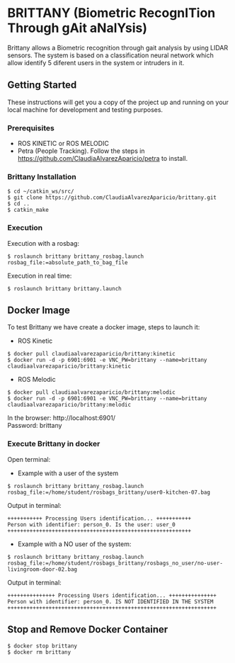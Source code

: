 # BRITTANY (Biometric RecognITion Through gAit aNalYsis)

Brittany allows a Biometric recognition through gait analysis by using LIDAR sensors. The system is based on a classification neural network which allow identify 5 diferent users in the system or intruders in it.

## Getting Started

These instructions will get you a copy of the project up and running on your local machine for development and testing purposes.

### Prerequisites

* ROS KINETIC or ROS MELODIC
* Petra (People Tracking). Follow the steps in https://github.com/ClaudiaAlvarezAparicio/petra to install.


### Brittany Installation

```
$ cd ~/catkin_ws/src/  
$ git clone https://github.com/ClaudiaAlvarezAparicio/brittany.git
$ cd ..  
$ catkin_make  
```

### Execution

Execution with a rosbag:

```
$ roslaunch brittany brittany_rosbag.launch rosbag_file:=absolute_path_to_bag_file
```

Execution in real time:

```
$ roslaunch brittany brittany.launch
```

## Docker Image   
To test Brittany we have create a docker image, steps to launch it:  
* ROS Kinetic
```  
$ docker pull claudiaalvarezaparicio/brittany:kinetic  
$ docker run -d -p 6901:6901 -e VNC_PW=brittany --name=brittany claudiaalvarezaparicio/brittany:kinetic  
```  
* ROS Melodic
```  
$ docker pull claudiaalvarezaparicio/brittany:melodic  
$ docker run -d -p 6901:6901 -e VNC_PW=brittany --name=brittany claudiaalvarezaparicio/brittany:melodic  
```  

In the browser: http://localhost:6901/  
Password: brittany  
  
### Execute Brittany in docker  
Open terminal:   
  
* Example with a user of the system  
```  
$ roslaunch brittany brittany_rosbag.launch rosbag_file:=/home/student/rosbags_brittany/user0-kitchen-07.bag  
```  
Output in terminal:  
```  
+++++++++++ Processing Users identification... +++++++++++  
Person with identifier: person_0. Is the user: user_0  
++++++++++++++++++++++++++++++++++++++++++++++++++++++++++  
```  
* Example with a NO user of the system:  
```  
$ roslaunch brittany brittany_rosbag.launch rosbag_file:=/home/student/rosbags_brittany/rosbags_no_user/no-user-livingroom-door-02.bag  
```  
Output in terminal:  
```  
+++++++++++++++ Processing Users identification... +++++++++++++++  
Person with identifier: person_0. IS NOT IDENTIFIED IN THE SYSTEM  
++++++++++++++++++++++++++++++++++++++++++++++++++++++++++++++++++  
```  
## Stop and Remove Docker Container   
```  
$ docker stop brittany
$ docker rm brittany 
```  